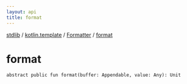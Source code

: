 ```yaml
---
layout: api
title: format
---
```

[stdlib](../../index.md) / [kotlin.template](../index.md) / [Formatter](index.md) / [format](format.md)

# format

```
abstract public fun format(buffer: Appendable, value: Any): Unit
```
